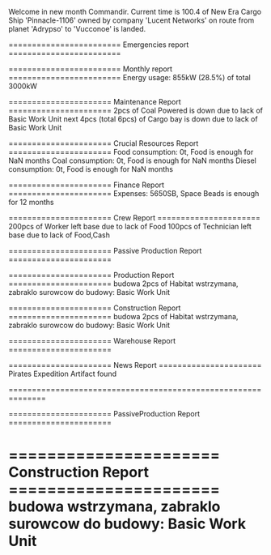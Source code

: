 Welcome in new month Commandir. Current time is 100.4 of New Era
Cargo Ship 'Pinnacle-1106' owned by company 'Lucent Networks' on route from planet 'Adrypso' to 'Vucconoe' is landed.

======================== Emergencies report ========================

======================== Monthly report ========================
Energy usage: 855kW (28.5%) of total 3000kW

====================== Maintenance Report ======================
2pcs of Coal Powered is down due to lack of Basic Work Unit
next 4pcs (total 6pcs) of Cargo bay is down due to lack of Basic Work Unit

====================== Crucial Resources Report ======================
Food consumption: 0t, Food is enough for NaN months
Coal consumption: 0t, Food is enough for NaN months
Diesel consumption: 0t, Food is enough for NaN months


====================== Finance Report ======================
Expenses: 5650SB, Space Beads is enough for 12 months

====================== Crew Report ======================
200pcs of Worker left base due to lack of Food
100pcs of Technician left base due to lack of Food,Cash

====================== Passive Production Report ======================

====================== Production Report ======================
budowa 2pcs of Habitat wstrzymana, zabraklo surowcow do budowy: Basic Work Unit

====================== Construction Report ======================
budowa 2pcs of Habitat wstrzymana, zabraklo surowcow do budowy: Basic Work Unit

====================== Warehouse Report ======================

====================== News Report ======================
Pirates
Expedition
Artifact found

==============================================================

====================== PassiveProduction Report ======================

====================== Construction Report ======================
budowa wstrzymana, zabraklo surowcow do budowy: Basic Work Unit
==============================================================
